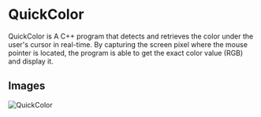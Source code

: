 # QuickColor
QuickColor is A C++ program that detects and retrieves the color under the user's cursor in real-time. By capturing the screen pixel where the mouse pointer is located, the program is able to get the exact color value (RGB) and display it.

## Images
![QuickColor](https://cdn.discordapp.com/attachments/1278830368585158798/1283160942951268393/imgui_application_IfQd28DL5p.png?ex=66e1fc40&is=66e0aac0&hm=a885c8160ddb8d28d3c4da421b819c1f398fc0c74b3ae5a0fbb10bf3b8dd308b&)
